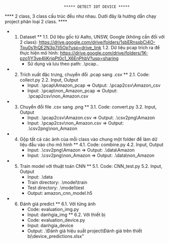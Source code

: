                               ***** DETECT IOT DEVICE *****
**** 2 class, 3 class cấu trúc đều như nhau. Dưới đây là hướng dẫn chạy project phân loại 2 class. ****


* 1. Dataset
** 1.1. Dữ liệu gốc từ Aalto, UNSW, Google (không cần đối với 2 class): https://drive.google.com/drive/folders/1sbERnssbCi4O-Tpu0s1hQE2N3p7il5Op?usp=drive_link
   1.2. Dữ liệu pcap trích ra để thực hiện mô hình: https://drive.google.com/drive/folders/1K-pzo1jY3ve4IiKrjpPt0c1_X6EnPhbV?usp=sharing
     - Sử dụng và lưu theo path: .\pcap\..
     
* 2. Trích xuất đặc trưng, chuyển đổi .pcap sang .csv
** 2.1. Code: collect.py
   2.2. Input, Output
     - Input: .\pcap\Amazon_pcap => Output: .\pcap2csv\Amazon_csv
     - Input: .\pcap\non_Amazon_pcap => Output: .\pcap2csv\non_Amazon.csv

* 3. Chuyển đổi file .csv sang .png
** 3.1. Code: convert.py
   3.2. Input, Output
     - Input: .\pcap2csv\Amazon.csv => Output: .\csv2png\Amazon
     - Input: .\pcap2csv\non_Amazon.csv => Output: .\csv2png\non_Amazon

* 4. Gộp tất cả các ảnh của mỗi class vào chung một folder để làm dữ liệu đầu vào cho mô hình
** 4.1. Code: combine.py
   4.2. Input, Output
     - Input: .\csv2png\Amazon => Output: .\data\Amazon
     - Input: .\csv2png\non_Amazon => Output: .\data\non_Amazon

* 5. Train model với thuật toán CNN
** 5.1. Code: CNN_test.py
   5.2. Input, Output
     - Input: .\data
     - Train directory: .\model\train
     - Test directory: .\model\test
     - Output: amazon_cnn_model.h5
    
* 6. Đánh giá predict
** 6.1. Với từng ảnh
     - Code: evaluation_img.py
     - Input: danhgia_img
** 6.2. Với thiết bị
     - Code: evaluation_device.py
     - Input: danhgia_device
     - Output: .\Đánh giá hiệu suất project\Đánh giá trên thiết bị\device_predictions.xlsx"
